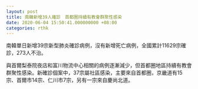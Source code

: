 ```yaml
---
layout: post
title: 南韓新增39人確診　首都圈持續有教會群聚性感染
date: 2020-06-04 15:50:41.000000000 +08:00
categories: rthk
---
```


南韓單日新增39宗新型肺炎確診病例，沒有新增死亡病例，全國累計11629宗確診，273人不治。

與首爾梨泰院夜店和富川物流中心相關的病例逐漸減少，但首都圈地區持續有教會群聚性感染。新確診個案中，37宗屬社區感染，主要來自首都圈，京畿道有15宗、首爾市14宗、仁川市7宗，另有一宗來自慶尚北道。
